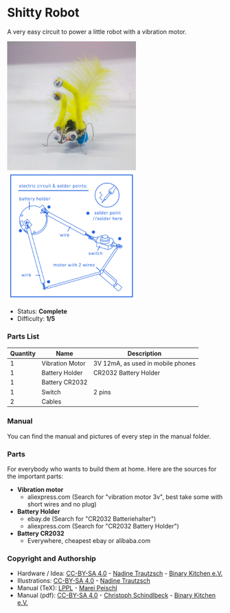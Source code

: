 # Shitty Robot
A very easy circuit to power a little robot with a vibration motor.

<img src="manual/images/shitty-robot.jpg" width=300px alt="Shitty Robot"> <img src="manual/images/03_en.jpg" width=300px alt="Shitty Robots cicuit">

- Status: **Complete**
- Difficulty: **1/5**

### Parts List

| Quantity | Name            | Description                        |
|----------|-----------------|------------------------------------|
| 1        | Vibration Motor | 3V 12mA, as used in mobile phones  |
| 1        | Battery Holder  | CR2032 Battery Holder              |
| 1        | Battery CR2032  |                                    |
| 1        | Switch          | 2 pins                             |
| 2        | Cables          |                                    |

### Manual
You can find the manual and pictures of every step in the manual folder.

### Parts
For everybody who wants to build them at home. Here are the sources for the important parts:

- **Vibration motor**
  - aliexpress.com (Search for "vibration motor 3v", best take some with short wires and no plug)
- **Battery Holder**
  - ebay.de (Search for "CR2032 Batteriehalter")
  - aliexpress.com (Search for "CR2032 Battery Holder")
- **Battery CR2032**
  - Everywhere, cheapest ebay or alibaba.com

### Copyright and Authorship
- Hardware / Idea: [CC-BY-SA 4.0](https://creativecommons.org/licenses/by-sa/4.0/) - [Nadine Trautzsch](https://nadine-trautzsch.de) - [Binary Kitchen e.V.](https://www.binary-kitchen.de)
- Illustrations: [CC-BY-SA 4.0](https://creativecommons.org/licenses/by-sa/4.0/) - [Nadine Trautzsch](https://nadine-trautzsch.de)
- Manual (TeX): [LPPL](https://www.latex-project.org/lppl.txt) - [Marei Peischl](https://peitex.de)
- Manual (pdf): [CC-BY-SA 4.0](https://creativecommons.org/licenses/by-sa/4.0/) - [Christoph Schindlbeck](https://github.com/datoffy) - [Binary Kitchen e.V.](https://www.binary-kitchen.de)
